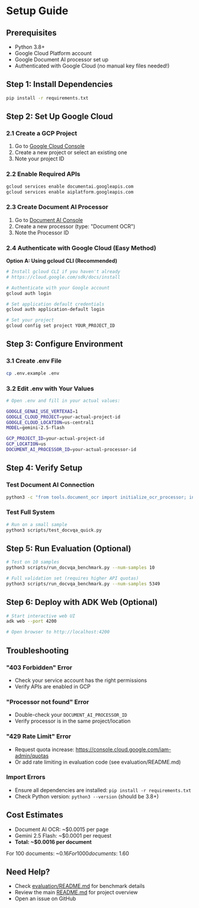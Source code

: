 # Setup Guide

## Prerequisites

- Python 3.8+
- Google Cloud Platform account
- Google Document AI processor set up
- Authenticated with Google Cloud (no manual key files needed!)

## Step 1: Install Dependencies

```bash
pip install -r requirements.txt
```

## Step 2: Set Up Google Cloud

### 2.1 Create a GCP Project
1. Go to [Google Cloud Console](https://console.cloud.google.com)
2. Create a new project or select an existing one
3. Note your project ID

### 2.2 Enable Required APIs
```bash
gcloud services enable documentai.googleapis.com
gcloud services enable aiplatform.googleapis.com
```

### 2.3 Create Document AI Processor
1. Go to [Document AI Console](https://console.cloud.google.com/ai/document-ai)
2. Create a new processor (type: "Document OCR")
3. Note the Processor ID

### 2.4 Authenticate with Google Cloud (Easy Method)

**Option A: Using gcloud CLI (Recommended)**
```bash
# Install gcloud CLI if you haven't already
# https://cloud.google.com/sdk/docs/install

# Authenticate with your Google account
gcloud auth login

# Set application default credentials
gcloud auth application-default login

# Set your project
gcloud config set project YOUR_PROJECT_ID
```

## Step 3: Configure Environment

### 3.1 Create .env File
```bash
cp .env.example .env
```

### 3.2 Edit .env with Your Values
```bash
# Open .env and fill in your actual values:

GOOGLE_GENAI_USE_VERTEXAI=1
GOOGLE_CLOUD_PROJECT=your-actual-project-id
GOOGLE_CLOUD_LOCATION=us-central1
MODEL=gemini-2.5-flash

GCP_PROJECT_ID=your-actual-project-id
GCP_LOCATION=us
DOCUMENT_AI_PROCESSOR_ID=your-actual-processor-id

```

## Step 4: Verify Setup

### Test Document AI Connection
```bash
python3 -c "from tools.document_ocr import initialize_ocr_processor; initialize_ocr_processor(); print('✅ Document AI connected!')"
```

### Test Full System
```bash
# Run on a small sample
python3 scripts/test_docvqa_quick.py
```

## Step 5: Run Evaluation (Optional)

```bash
# Test on 10 samples
python3 scripts/run_docvqa_benchmark.py --num-samples 10

# Full validation set (requires higher API quotas)
python3 scripts/run_docvqa_benchmark.py --num-samples 5349
```

## Step 6: Deploy with ADK Web (Optional)

```bash
# Start interactive web UI
adk web --port 4200

# Open browser to http://localhost:4200
```

## Troubleshooting

### "403 Forbidden" Error
- Check your service account has the right permissions
- Verify APIs are enabled in GCP

### "Processor not found" Error
- Double-check your `DOCUMENT_AI_PROCESSOR_ID`
- Verify processor is in the same project/location

### "429 Rate Limit" Error
- Request quota increase: https://console.cloud.google.com/iam-admin/quotas
- Or add rate limiting in evaluation code (see evaluation/README.md)

### Import Errors
- Ensure all dependencies are installed: `pip install -r requirements.txt`
- Check Python version: `python3 --version` (should be 3.8+)

## Cost Estimates

- Document AI OCR: ~$0.0015 per page
- Gemini 2.5 Flash: ~$0.0001 per request
- **Total: ~$0.0016 per document**

For 100 documents: ~$0.16
For 1000 documents: ~$1.60

## Need Help?

- Check [evaluation/README.md](evaluation/README.md) for benchmark details
- Review the main [README.md](README.md) for project overview
- Open an issue on GitHub

